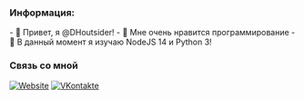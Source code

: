 <h3>Информация:</h3>
  - 👋 Привет, я @DHoutsider!
  - 👀 Мне очень нравится программирование
  - 🌱 В данный момент я изучаю NodeJS 14 и Python 3!

<h3>Связь со мной</h3>
<a href="https://dhoutsider.top/"><img alt="Website" src="https://img.shields.io/badge/Вебсайт-www.dhoutsider.top-blue?style=flat-square&logo=google-chrome"></a>
<a href="https://vk.com/dhoutsider/"><img alt="VKontakte" src="https://img.shields.io/badge/ВКонтакте-dhoutsider-blue?style=flat-square&logo=vk"></a>
